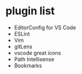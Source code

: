 # plugin list
* EditorConfig for VS Code
* ESLint
* Vim
* gitLens
* vscode great icons
* Path Intellisense
* Bookmarks
